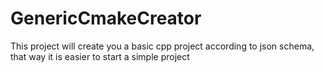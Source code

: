 # GenericCmakeCreator
This project will create you a basic cpp project according to json schema, that way it is easier to start a simple project 
